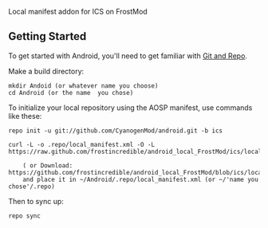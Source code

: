 Local manifest addon for ICS on FrostMod

Getting Started
---------------

To get started with Android, you'll need to get
familiar with [Git and Repo](http://source.android.com/download/using-repo).

Make a build directory:

	mkdir Andoid (or whatever name you choose)
	cd Android (or the name  you chose)
	

To initialize your local repository using the AOSP manifest, use commands like these:

    repo init -u git://github.com/CyanogenMod/android.git -b ics
    
    curl -L -o .repo/local_manifest.xml -O -L https://raw.github.com/frostincredible/android_local_FrostMod/ics/local_manifest.xml

    	( or Download: https://github.com/frostincredible/android_local_FrostMod/blob/ics/local_manifest.xml
		and place it in ~/Android/.repo/local_manifest.xml (or ~/'name you chose'/.repo)

Then to sync up:

    repo sync
